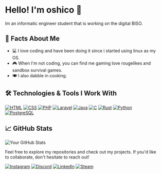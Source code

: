 # Hello! I'm oshico 👋

Im an informatic engineer student that is working on the digital BISO.

## 🧩 Facts About Me

- 💻 I love coding and have been doing it since i started using linux as my OS.
- 🎮 When I'm not coding, you can find me gaming love rougelikes and sandbox survival games.
- 🍽️ I also dabble in cooking.

## 🛠️ Technologies & Tools I Work With

[![HTML](https://img.shields.io/badge/HTML-FF6347?style=flat-square&logo=html5&logoColor=white)](https://developer.mozilla.org/en-US/docs/Web/HTML)
[![CSS](https://img.shields.io/badge/CSS-2965F1?style=flat-square&logo=css3&logoColor=white)](https://developer.mozilla.org/en-US/docs/Web/CSS)
[![PHP](https://img.shields.io/badge/PHP-777BB4?style=flat-square&logo=php&logoColor=white)](https://www.php.net/)
[![Laravel](https://img.shields.io/badge/Laravel-EA4C89?style=flat-square&logo=laravel&logoColor=white)](https://laravel.com/)
[![Java](https://img.shields.io/badge/Java-007396?style=flat-square&logo=java&logoColor=white)](https://www.oracle.com/java/)
[![C](https://img.shields.io/badge/C-A8B9CC?style=flat-square&logo=c&logoColor=white)](https://en.wikipedia.org/wiki/C_(programming_language))
[![Rust](https://img.shields.io/badge/Rust-000000?style=flat-square&logo=rust&logoColor=white)](https://www.rust-lang.org/)
[![Python](https://img.shields.io/badge/Python-3776AB?style=flat-square&logo=python&logoColor=white)](https://www.python.org/)
[![PostgreSQL](https://img.shields.io/badge/PostgreSQL-4169E1?style=flat-square&logo=postgresql&logoColor=white)](https://www.postgresql.org/)

## 📈 GitHub Stats

![Your GitHub Stats](https://github-readme-stats.vercel.app/api?username=oshico&show_icons=true&theme=radical)

Feel free to explore my repositories and check out my projects. If you'd like to collaborate, don't hesitate to reach out!

[![Instagram](https://img.shields.io/badge/Instagram-E4405F?style=flat-square&logo=instagram&logoColor=white)](https://instagram.com/francisco.oliveira.04)
[![Discord](https://img.shields.io/badge/Discord-7289DA?style=flat-square&logo=discord&logoColor=white)](https://discord.com/users/oshico)
[![LinkedIn](https://img.shields.io/badge/LinkedIn-0077B5?style=flat-square&logo=linkedin&logoColor=white)](https://linkedin.com/in/oshico)
[![Steam](https://img.shields.io/badge/Steam-000000?style=flat-square&logo=steam&logoColor=white)](https://steamcommunity.com/id/oshico)
